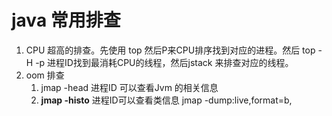 # java 常用排查

1. CPU 超高的排查。先使用 top 然后P来CPU排序找到对应的进程。然后 top -H -p 进程ID找到最消耗CPU的线程，然后jstack 来排查对应的线程。
2. oom 排查
   1. jmap -head 进程ID 可以查看Jvm 的相关信息
   2. **jmap -histo** 进程ID可以查看类信息 jmap -dump:live,format=b,